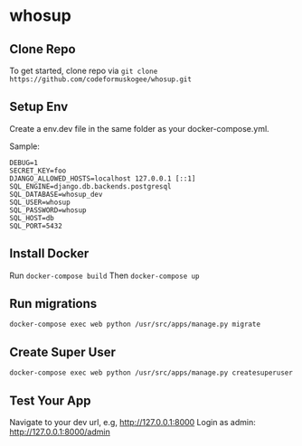 # whosup

## Clone Repo
To get started, clone repo via 
`git clone https://github.com/codeformuskogee/whosup.git`

## Setup Env
Create a env.dev file in the same folder as your docker-compose.yml.

Sample:

```
DEBUG=1
SECRET_KEY=foo
DJANGO_ALLOWED_HOSTS=localhost 127.0.0.1 [::1]
SQL_ENGINE=django.db.backends.postgresql
SQL_DATABASE=whosup_dev
SQL_USER=whosup
SQL_PASSWORD=whosup
SQL_HOST=db
SQL_PORT=5432
```

## Install Docker
Run `docker-compose build`
Then `docker-compose up`

## Run migrations
`docker-compose exec web python /usr/src/apps/manage.py migrate`

## Create Super User
`docker-compose exec web python /usr/src/apps/manage.py createsuperuser`

## Test Your App
Navigate to your dev url, e.g, http://127.0.0.1:8000
Login as admin: http://127.0.0.1:8000/admin